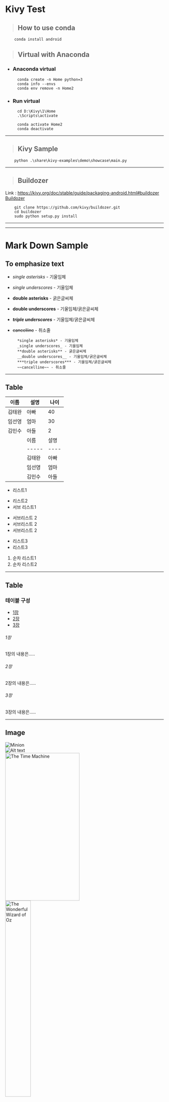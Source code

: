 # Kivy Test

>## How to use conda
        conda install android

>## Virtual with Anaconda

* ### Anaconda virtual
        conda create -n Home python=3
        conda info --envs
        conda env remove -n Home2

* ### Run virtual
        cd D:\Kivy\1\Home
        .\Scripts\activate

        conda activate Home2
        conda deactivate

***
> ## Kivy Sample 
        python .\share\kivy-examples\demo\showcase\main.py

***
> ## Buildozer 

Link : <https://kivy.org/doc/stable/guide/packaging-android.html#buildozer>
[Buildozer](https://kivy.org/doc/stable/guide/packaging-android.html#buildozer, "Buildozer")
        
        git clone https://github.com/kivy/buildozer.git
        cd buildozer
        sudo python setup.py install

***
***
# Mark Down Sample

## To emphasize text
* *single asterisks* - 기울임체
* _single underscores_ - 기울임체
* **double asterisks** - 굵은글씨체
* __double underscores__ - 기울임체/굵은글씨체
* ***triple underscores*** - 기울임체/굵은글씨체
* ~~cancelline~~ - 취소줄        

        *single asterisks* - 기울임체
        _single underscores_ - 기울임체
        **double asterisks** - 굵은글씨체
        __double underscores__ - 기울임체/굵은글씨체
        ***triple underscores*** - 기울임체/굵은글씨체
        ~~cancelline~~ - 취소줄

***
## Table
| 이름   | 설명  | 나이 |
| ----- | ---- | --- |
| 김태완  | 아빠  | 40 |
| 임선영  | 엄마  | 30 |
| 김민수  | 아들  | 2  |
        | 이름   | 설명  | 나이 |
        | ----- | ---- | --- |
        | 김태완  | 아빠  | 40 |
        | 임선영  | 엄마  | 30 |
        | 김민수  | 아들  | 2  |


* 리스트1
- 리스트2
- 서브 리스트1
* 서브리스트 2
* 서브리스트 2
* 서브리스트 2 
- 리스트3 
- 리스트3 
1. 순차 리스트1 
2. 순차 리스트2

***
## Table
### 테이블 구성
  * [1장](#chapter-1)
  * [2장](#chapter-2)
  * [3장](#chapter-3)

###### 1장 <a id="chapter-1"></a>
1장의 내용은.....

###### 2장 <a id="chapter-2"></a>
2장의 내용은.....

###### 3장 <a id="chapter-3"></a>
3장의 내용은.....

***
## Image
![Minion](http://ticketimage.interpark.com/Movie/still_image/V16/V1600651p_01.gif)   
![Alt text](https://i.pinimg.com/originals/04/83/d4/0483d4c162e86dc06f3fc86fbb5e2cee.jpg "Moon River")   
<img src="https://i.pinimg.com/236x/df/ca/5d/dfca5d5b8d028fe109ecf95f320a9cd7--cool-posters-sci-fi-movies.jpg" width="236px" height="470px" title="px(픽셀) 크기 설정" alt="The Time Machine"></img>   
<img src="https://encrypted-tbn0.gstatic.com/images?q=tbn%3AANd9GcTjWdatOOPqznooi5w9rSgMO7vuyYSfqpQBhvQ4agJw_CVwhtVl&usqp=CAU" width="40%" title="px(픽셀) 크기 설정" alt="The Wonderful Wizard of Oz"></img>
***
## To change line
* 줄 바꿈을 하기 위해서는 문장 마지막에서 3칸이상을 띄어쓰기해야 한다.___\\ 띄어쓰기
이렇게

줄 바꿈을 하기 위해서는 문장 마지막에서 3칸이상을 띄어쓰기해야 한다.   
이렇게